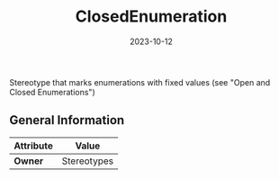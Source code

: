 ﻿---
title: ClosedEnumeration
toc: false
type: specs
date: "2023-10-12"
draft: false
specification: VEC
version: 2.1.0
documentType: "Recommendation"
elementType: Class
classes:
  - ClosedEnumeration
menu_name: vec-2.1.0
---
Stereotype that marks enumerations with fixed values&#160;(see &quot;Open and Closed&#160;Enumerations&quot;)

## General Information

| Attribute               | Value |
|-------------------------|-------|
| **Owner**               | Stereotypes |
